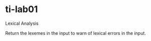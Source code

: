 # ti-lab01
Lexical Analysis 

Return the lexemes in the input to warn of lexical errors in the input.
